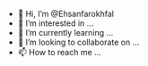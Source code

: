 - 👋 Hi, I’m @Ehsanfarokhfal
- 👀 I’m interested in ...
- 🌱 I’m currently learning ...
- 💞️ I’m looking to collaborate on ...
- 📫 How to reach me ...

<!---
Ehsanfarokhfal/Ehsanfarokhfal is a ✨ special ✨ repository because its `README.md` (this file) appears on your GitHub profile.
You can click the Preview link to take a look at your changes.
--->
